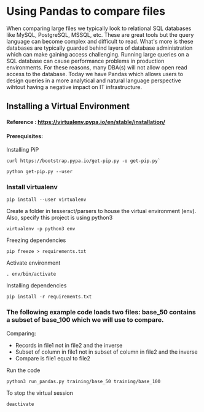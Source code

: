 # Using Pandas to compare files

When comparing large files we typically look to relational SQL databases like MySQL, PostgreSQL, MSSQL, etc. These are great tools but the query language can become complex and difficult to read. What's more is these databases are typically guarded behind layers of database administration which can make gaining access challenging. Running large queries on a SQL database can cause performance problems in production environments. For these reasons, many DBA(s) will not allow open read access to the database. Today we have Pandas which allows users to design queries in a more analytical and natural language perspective wihtout having a negative impact on IT infrastructure.

## Installing a Virtual Environment
#### Reference : https://virtualenv.pypa.io/en/stable/installation/

#### Prerequisites:

Installing PiP

```console
curl https://bootstrap.pypa.io/get-pip.py -o get-pip.py`

python get-pip.py --user
```

### Install virtualenv  
```console
pip install --user virtualenv
```

Create a folder in tesseract/parsers to house the virtual environment (env). Also, specify this project is using python3  
```console
virtualenv -p python3 env
```

Freezing dependencies
```console
pip freeze > requirements.txt
```

Activate environment  
```console
. env/bin/activate
```

Installing dependencies
```console
pip install -r requirements.txt
```

### The following example code loads two files: base_50 contains a subset of base_100 which we will use to compare. 

Comparing:
 - Records in file1 not in file2 and the inverse
 - Subset of column in file1 not in subset of column in file2 and the inverse
 - Compare is file1 equal to file2

Run the code
```console
python3 run_pandas.py training/base_50 training/base_100
```



To stop the virtual session  
```console
deactivate
```

